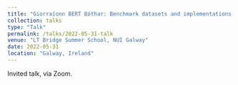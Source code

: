 ```yaml
---
title: "Giorraíonn BERT Bóthar: Benchmark datasets and implementations for Irish NLP"
collection: talks
type: "Talk"
permalink: /talks/2022-05-31-talk
venue: "LT Bridge Summer School, NUI Galway"
date: 2022-05-31
location: "Galway, Ireland"
---
```


Invited talk, via Zoom.
